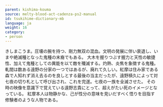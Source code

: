 ```yaml
---
parent: kishima-kouma
source: melty-blood-act-cadenza-ps2-manual
id: tsukihime-dictionary-mb
language: ja
weight: 16
category:
- person
---
```


きしまこうま。圧壊の腕を持つ、剛力無双の混血。文明の発展に伴い衰退し、いまや絶滅種となった鬼種の末裔でもある。
大木を握りつぶす握力と天性の敏捷性、加えて鬼種としての異能を以て敵を殲滅する。灼熱、炎焦を象徴する鬼種。
軋間は数ある遠野の分家の一つではあるが、廃れて久しい。紅摩は住み家である森で人知れず消え去るのを良しとする最後の当主だったが、遠野槙久によって対七夜の切り札として呼び出され、これを完遂。七夜の一族を全滅させた。
その時の映像を意識下で覚えている遠野志貴にとって、超えがたい死のイメージとなっている。
紅摩本人は物静かな、己が性分の意味を見いだすべく悟りを目指す修験者のような人物である。
